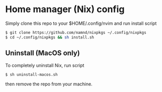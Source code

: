 # Home manager (Nix) config

Simply clone this repo to your $HOME/.config/nvim and run install script

```bash
$ git clone https://github.com/namnd/nixpkgs ~/.config/nixpkgs
$ cd ~/.config/nixpkgs && sh install.sh
```

## Uninstall (MacOS only)

To completely uninstall Nix, run script
```bash
$ sh uninstall-macos.sh
```

then remove the repo from your machine.
